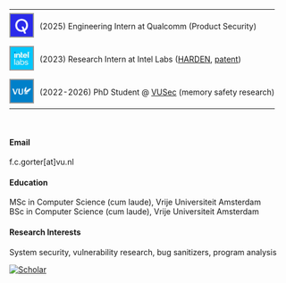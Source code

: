 
<table style="border-collapse: collapse; border: none; padding: 0; margin: 0;">
  <tr>
    <td style="border: none; padding: 6px 6px 6px 0; vertical-align: middle; padding-right: 10px;">
      <img src="./static/assets/img/QCOM.png" width="40" height="40" style="border: 2px solid #999;">
    </td>
    <td style="border: none; padding: 6px 0; vertical-align: middle;">
      (2025) Engineering Intern at Qualcomm (Product Security)
    </td>
  </tr>  
  <tr>
    <td style="border: none; padding: 6px 6px 6px 0; vertical-align: middle; padding-right: 10px;">
      <img src="./static/assets/img/intellabs.jpeg" width="40" height="40" style="border: 2px solid #999;">
    </td>
    <td style="border: none; padding: 6px 0; vertical-align: middle;">
       (2023) Research Intern at Intel Labs (<a href="https://www.darpa.mil/research/programs/hardening-development-toolchains-against-emergent-execution-engines">HARDEN</a>, <a href="https://patents.google.com/patent/US20250077647A1/en">patent</a>)
    </td>
  </tr>
    <tr>
    <td style="border: none; padding: 6px 6px 6px 0; vertical-align: middle; padding-right: 10px;">
      <img src="./static/assets/img/VU_social_avatar_blauw.png" width="40" height="40" style="border: 2px solid #999;">
    </td>
    <td style="border: none; padding: 6px 0; vertical-align: middle;">
      (2022-2026) PhD Student @ <a href="https://www.vusec.net">VUSec</a> (memory safety research)
    </td>
  </tr>
</table>

<p>&nbsp;</p>

#### Email
f.c.gorter[at]vu.nl

#### Education
MSc in Computer Science (cum laude), Vrije Universiteit Amsterdam\
BSc in Computer Science (cum laude), Vrije Universiteit Amsterdam

#### Research Interests
System security, vulnerability research, bug sanitizers, program analysis

[![Scholar](https://img.shields.io/badge/Google_Scholar-4285F4?style=flat&logo=google-scholar&logoColor=white)](https://scholar.google.com/citations?user=Afy4QisAAAAJ)
